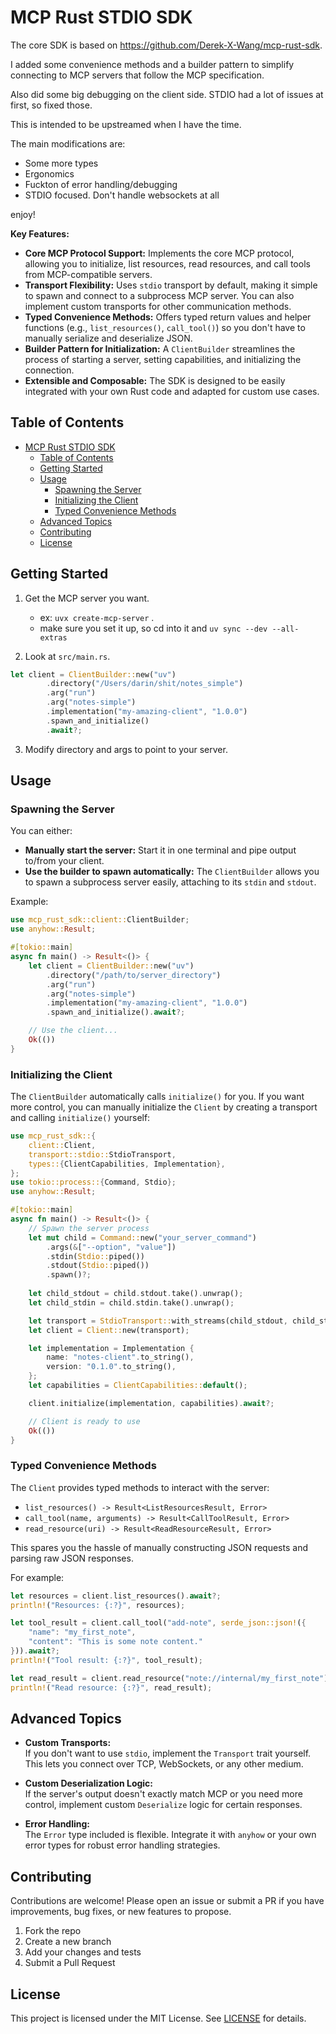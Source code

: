 # MCP Rust STDIO SDK 

The core SDK is based on https://github.com/Derek-X-Wang/mcp-rust-sdk.

I added some convenience methods and a builder pattern to simplify connecting to MCP servers that follow the MCP specification.

Also did some big debugging on the client side. STDIO had a lot of issues at first, so fixed those.

This is intended to be upstreamed when I have the time. 

The main modifications are:
- Some more types
- Ergonomics
- Fuckton of error handling/debugging
- STDIO focused. Don't handle websockets at all

enjoy!

**Key Features:**
- **Core MCP Protocol Support:** Implements the core MCP protocol, allowing you to initialize, list resources, read resources, and call tools from MCP-compatible servers.
- **Transport Flexibility:** Uses `stdio` transport by default, making it simple to spawn and connect to a subprocess MCP server. You can also implement custom transports for other communication methods.
- **Typed Convenience Methods:** Offers typed return values and helper functions (e.g., `list_resources()`, `call_tool()`) so you don't have to manually serialize and deserialize JSON.
- **Builder Pattern for Initialization:** A `ClientBuilder` streamlines the process of starting a server, setting capabilities, and initializing the connection.
- **Extensible and Composable:** The SDK is designed to be easily integrated with your own Rust code and adapted for custom use cases.

## Table of Contents
- [MCP Rust STDIO SDK](#mcp-rust-stdio-sdk)
  - [Table of Contents](#table-of-contents)
  - [Getting Started](#getting-started)
  - [Usage](#usage)
    - [Spawning the Server](#spawning-the-server)
    - [Initializing the Client](#initializing-the-client)
    - [Typed Convenience Methods](#typed-convenience-methods)
  - [Advanced Topics](#advanced-topics)
  - [Contributing](#contributing)
  - [License](#license)

## Getting Started

1. Get the MCP server you want. 
    - ex: `uvx create-mcp-server` .
    - make sure you set it up, so cd into it and `uv sync --dev --all-extras`

2. Look at `src/main.rs`. 

```rust
let client = ClientBuilder::new("uv")
        .directory("/Users/darin/shit/notes_simple")
        .arg("run")
        .arg("notes-simple")
        .implementation("my-amazing-client", "1.0.0")
        .spawn_and_initialize()
        .await?;
```

3. Modify directory and args to point to your server. 



## Usage

### Spawning the Server

You can either:
- **Manually start the server:** Start it in one terminal and pipe output to/from your client.
- **Use the builder to spawn automatically:** The `ClientBuilder` allows you to spawn a subprocess server easily, attaching to its `stdin` and `stdout`.

Example:
```rust
use mcp_rust_sdk::client::ClientBuilder;
use anyhow::Result;

#[tokio::main]
async fn main() -> Result<()> {
    let client = ClientBuilder::new("uv")
        .directory("/path/to/server_directory")
        .arg("run")
        .arg("notes-simple")
        .implementation("my-amazing-client", "1.0.0")
        .spawn_and_initialize().await?;

    // Use the client...
    Ok(())
}
```

### Initializing the Client

The `ClientBuilder` automatically calls `initialize()` for you. If you want more control, you can manually initialize the `Client` by creating a transport and calling `initialize()` yourself:

```rust
use mcp_rust_sdk::{
    client::Client,
    transport::stdio::StdioTransport,
    types::{ClientCapabilities, Implementation},
};
use tokio::process::{Command, Stdio};
use anyhow::Result;

#[tokio::main]
async fn main() -> Result<()> {
    // Spawn the server process
    let mut child = Command::new("your_server_command")
        .args(&["--option", "value"])
        .stdin(Stdio::piped())
        .stdout(Stdio::piped())
        .spawn()?;
    
    let child_stdout = child.stdout.take().unwrap();
    let child_stdin = child.stdin.take().unwrap();

    let transport = StdioTransport::with_streams(child_stdout, child_stdin)?;
    let client = Client::new(transport);

    let implementation = Implementation {
        name: "notes-client".to_string(),
        version: "0.1.0".to_string(),
    };
    let capabilities = ClientCapabilities::default();

    client.initialize(implementation, capabilities).await?;

    // Client is ready to use
    Ok(())
}
```

### Typed Convenience Methods

The `Client` provides typed methods to interact with the server:

- `list_resources() -> Result<ListResourcesResult, Error>`
- `call_tool(name, arguments) -> Result<CallToolResult, Error>`
- `read_resource(uri) -> Result<ReadResourceResult, Error>`

This spares you the hassle of manually constructing JSON requests and parsing raw JSON responses.

For example:
```rust
let resources = client.list_resources().await?;
println!("Resources: {:?}", resources);

let tool_result = client.call_tool("add-note", serde_json::json!({
    "name": "my_first_note",
    "content": "This is some note content."
})).await?;
println!("Tool result: {:?}", tool_result);

let read_result = client.read_resource("note://internal/my_first_note").await?;
println!("Read resource: {:?}", read_result);
```

## Advanced Topics

- **Custom Transports:**  
  If you don't want to use `stdio`, implement the `Transport` trait yourself. This lets you connect over TCP, WebSockets, or any other medium.
  
- **Custom Deserialization Logic:**  
  If the server's output doesn't exactly match MCP or you need more control, implement custom `Deserialize` logic for certain responses.

- **Error Handling:**  
  The `Error` type included is flexible. Integrate it with `anyhow` or your own error types for robust error handling strategies.

## Contributing

Contributions are welcome! Please open an issue or submit a PR if you have improvements, bug fixes, or new features to propose.

1. Fork the repo
2. Create a new branch
3. Add your changes and tests
4. Submit a Pull Request

## License

This project is licensed under the MIT License. See [LICENSE](LICENSE) for details.
